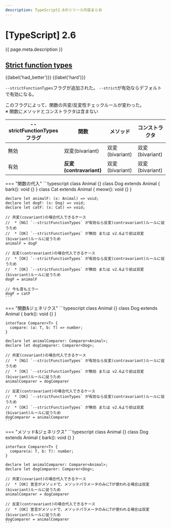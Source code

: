 ```yaml
---
description: TypeScript2.6のリリース内容まとめ
---
```


# [TypeScript] 2.6

{{ page.meta.description }}


## [Strict function types]

[Strict function types]: https://www.typescriptlang.org/docs/handbook/release-notes/typescript-2-6.html#strict-function-types

{{label('had_better')}} {{label('hard')}}

`--strictFunctionTypes`フラグが追加された。
`--strict`が有効ならデフォルトで有効になる。

このフラグによって、関数の共変/反変性チェックルールが変わった。  
※ 関数にメソッドとコンストラクタは含まない

| --strictFunctionTypes フラグ | 関数                    | メソッド        | コンストラクタ  |
| ------------------------------ | ----------------------- | --------------- | --------------- |
| 無効                           | 双変(bivariant)         | 双変(bivariant) | 双変(bivariant) |
| 有効                           | **反変(contravariant)** | 双変(bivariant) | 双変(bivariant) |

=== "関数の代入"
    ```typescript
    class Animal {}
    class Dog extends Animal {
        bark(): void {}
    }
    class Cat extends Animal {
        meow(): void {}
    }

    declare let animalF: (x: Animal) => void;
    declare let dogF: (x: Dog) => void;
    declare let catF: (x: Cat) => void;

    // 共変(covariant)の場合代入できるケース
    //  * [NG] `--strictFunctionTypes` が有効なら反変(contravariant)ルールに従うため
    //  * [OK] `--strictFunctionTypes` が無効 または v2.6より前は双変(bivariant)ルールに従うため
    animalF = dogF
    
    // 反変(contravariant)の場合代入できるケース
    //  * [OK] `--strictFunctionTypes` が有効なら反変(contravariant)ルールに従うため
    //  * [OK] `--strictFunctionTypes` が無効 または v2.6より前は双変(bivariant)ルールに従うため
    dogF = animalF
    
    // 今も昔もエラー
    dogF = catF
    ```

=== "関数&ジェネリクス"
    ```typescript
    class Animal {}
    class Dog extends Animal {
      bark(): void {}
    }

    interface Comparer<T> {
      compare: (a: T, b: T) => number;
    }

    declare let animalComparer: Comparer<Animal>;
    declare let dogComparer: Comparer<Dog>;

    // 共変(covariant)の場合代入できるケース
    //  * [NG] `--strictFunctionTypes` が有効なら反変(contravariant)ルールに従うため
    //  * [OK] `--strictFunctionTypes` が無効 または v2.6より前は双変(bivariant)ルールに従うため
    animalComparer = dogComparer

    // 反変(contravariant)の場合代入できるケース
    //  * [OK] `--strictFunctionTypes` が有効なら反変(contravariant)ルールに従うため
    //  * [OK] `--strictFunctionTypes` が無効 または v2.6より前は双変(bivariant)ルールに従うため
    dogComparer = animalComparer
    ```

=== "メソッド&ジェネリクス"
    ```typescript
    class Animal {}
    class Dog extends Animal {
      bark(): void {}
    }

    interface Comparer<T> {
      compare(a: T, b: T): number;
    }

    declare let animalComparer: Comparer<Animal>;
    declare let dogComparer: Comparer<Dog>;

    // 共変(covariant)の場合代入できるケース
    //  * [OK] 宣言がメソッドで、メソッドパラメータのみにTが使われる場合は双変(bivariant)ルールに従うため
    animalComparer = dogComparer

    // 反変(contravariant)の場合代入できるケース
    //  * [OK] 宣言がメソッドで、メソッドパラメータのみにTが使われる場合は双変(bivariant)ルールに従うため
    dogComparer = animalComparer
    ```

